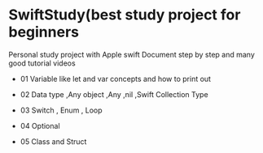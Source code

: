 # SwiftStudy(best study project for beginners
Personal study project with Apple swift Document step by step and many good tutorial videos 

- 01 Variable like let and var concepts and how to print out 

- 02 Data type ,Any object ,Any ,nil ,Swift Collection Type

- 03 Switch , Enum , Loop

- 04 Optional

- 05 Class and Struct 
